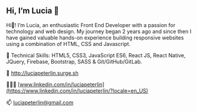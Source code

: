 ## Hi, I’m Lucia 👋 

Hi👋! I’m Lucia, an enthusiastic Front End Developer with a passion for technology and web design. My journey began 2 years ago and since then I have gained valuable hands-on experience building responsive websites using a combination of HTML, CSS and Javascript.

🧠 Technical Skills: HTML5, CSS3, JavaScript ES6, React JS, React Native, JQuery, Firebase, Bootstrap, SASS & Git/GitHub/GitLab.


💼 http://luciapeterlin.surge.sh

👩🏻‍💻 [www.linkedin.com/in/luciapeterlin](https://www.linkedin.com/in/luciapeterlin/?locale=en_US)

📫 luciapeterlin@gmail.com 
